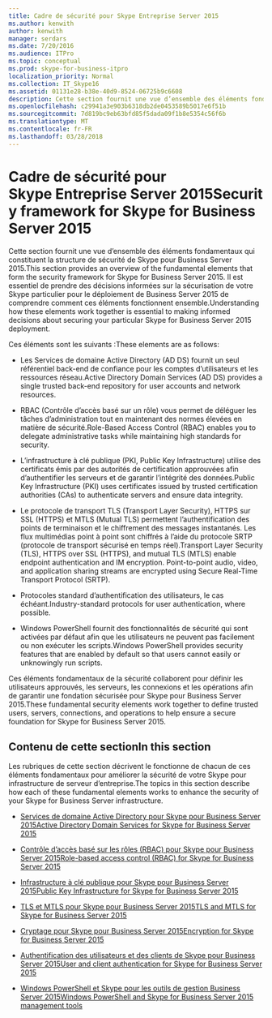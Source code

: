 ```yaml
---
title: Cadre de sécurité pour Skype Entreprise Server 2015
ms.author: kenwith
author: kenwith
manager: serdars
ms.date: 7/20/2016
ms.audience: ITPro
ms.topic: conceptual
ms.prod: skype-for-business-itpro
localization_priority: Normal
ms.collection: IT_Skype16
ms.assetid: 01131e28-b38e-40d9-8524-06725b9c6608
description: Cette section fournit une vue d’ensemble des éléments fondamentaux qui constituent la structure de sécurité de Skype pour Business Server 2015. Il est essentiel de prendre des décisions informées sur la sécurisation de votre Skype particulier pour le déploiement de Business Server 2015 de comprendre comment ces éléments fonctionnent ensemble.
ms.openlocfilehash: c29941a3e903b6318db2de0453589b5017e6f51b
ms.sourcegitcommit: 7d819bc9eb63bfd85f5dada09f1b8e5354c56f6b
ms.translationtype: MT
ms.contentlocale: fr-FR
ms.lasthandoff: 03/28/2018
---
```

# <a name="security-framework-for-skype-for-business-server-2015"></a><span data-ttu-id="15faf-104">Cadre de sécurité pour Skype Entreprise Server 2015</span><span class="sxs-lookup"><span data-stu-id="15faf-104">Security framework for Skype for Business Server 2015</span></span>
 
<span data-ttu-id="15faf-105">Cette section fournit une vue d’ensemble des éléments fondamentaux qui constituent la structure de sécurité de Skype pour Business Server 2015.</span><span class="sxs-lookup"><span data-stu-id="15faf-105">This section provides an overview of the fundamental elements that form the security framework for Skype for Business Server 2015.</span></span> <span data-ttu-id="15faf-106">Il est essentiel de prendre des décisions informées sur la sécurisation de votre Skype particulier pour le déploiement de Business Server 2015 de comprendre comment ces éléments fonctionnent ensemble.</span><span class="sxs-lookup"><span data-stu-id="15faf-106">Understanding how these elements work together is essential to making informed decisions about securing your particular Skype for Business Server 2015 deployment.</span></span>
  
<span data-ttu-id="15faf-107">Ces éléments sont les suivants :</span><span class="sxs-lookup"><span data-stu-id="15faf-107">These elements are as follows:</span></span>
  
- <span data-ttu-id="15faf-108">Les Services de domaine Active Directory (AD DS) fournit un seul référentiel back-end de confiance pour les comptes d’utilisateurs et les ressources réseau.</span><span class="sxs-lookup"><span data-stu-id="15faf-108">Active Directory Domain Services (AD DS) provides a single trusted back-end repository for user accounts and network resources.</span></span>
    
- <span data-ttu-id="15faf-109">RBAC (Contrôle d’accès basé sur un rôle) vous permet de déléguer les tâches d’administration tout en maintenant des normes élevées en matière de sécurité.</span><span class="sxs-lookup"><span data-stu-id="15faf-109">Role-Based Access Control (RBAC) enables you to delegate administrative tasks while maintaining high standards for security.</span></span>
    
- <span data-ttu-id="15faf-110">L’infrastructure à clé publique (PKI, Public Key Infrastructure) utilise des certificats émis par des autorités de certification approuvées afin d’authentifier les serveurs et de garantir l’intégrité des données.</span><span class="sxs-lookup"><span data-stu-id="15faf-110">Public Key Infrastructure (PKI) uses certificates issued by trusted certification authorities (CAs) to authenticate servers and ensure data integrity.</span></span>
    
- <span data-ttu-id="15faf-p103">Le protocole de transport TLS (Transport Layer Security), HTTPS sur SSL (HTTPS) et MTLS (Mutual TLS) permettent l’authentification des points de terminaison et le chiffrement des messages instantanés. Les flux multimédias point à point sont chiffrés à l’aide du protocole SRTP (protocole de transport sécurisé en temps réel).</span><span class="sxs-lookup"><span data-stu-id="15faf-p103">Transport Layer Security (TLS), HTTPS over SSL (HTTPS), and mutual TLS (MTLS) enable endpoint authentication and IM encryption. Point-to-point audio, video, and application sharing streams are encrypted using Secure Real-Time Transport Protocol (SRTP).</span></span>
    
- <span data-ttu-id="15faf-113">Protocoles standard d’authentification des utilisateurs, le cas échéant.</span><span class="sxs-lookup"><span data-stu-id="15faf-113">Industry-standard protocols for user authentication, where possible.</span></span>
    
- <span data-ttu-id="15faf-114">Windows PowerShell fournit des fonctionnalités de sécurité qui sont activées par défaut afin que les utilisateurs ne peuvent pas facilement ou non exécuter les scripts.</span><span class="sxs-lookup"><span data-stu-id="15faf-114">Windows PowerShell provides security features that are enabled by default so that users cannot easily or unknowingly run scripts.</span></span>
    
<span data-ttu-id="15faf-115">Ces éléments fondamentaux de la sécurité collaborent pour définir les utilisateurs approuvés, les serveurs, les connexions et les opérations afin de garantir une fondation sécurisée pour Skype pour Business Server 2015.</span><span class="sxs-lookup"><span data-stu-id="15faf-115">These fundamental security elements work together to define trusted users, servers, connections, and operations to help ensure a secure foundation for Skype for Business Server 2015.</span></span>
  
## <a name="in-this-section"></a><span data-ttu-id="15faf-116">Contenu de cette section</span><span class="sxs-lookup"><span data-stu-id="15faf-116">In this section</span></span>

<span data-ttu-id="15faf-117">Les rubriques de cette section décrivent le fonctionne de chacun de ces éléments fondamentaux pour améliorer la sécurité de votre Skype pour infrastructure de serveur d’entreprise.</span><span class="sxs-lookup"><span data-stu-id="15faf-117">The topics in this section describe how each of these fundamental elements works to enhance the security of your Skype for Business Server infrastructure.</span></span>
  
- [<span data-ttu-id="15faf-118">Services de domaine Active Directory pour Skype pour Business Server 2015</span><span class="sxs-lookup"><span data-stu-id="15faf-118">Active Directory Domain Services for Skype for Business Server 2015</span></span>](active-directory-domain-services.md)
    
- [<span data-ttu-id="15faf-119">Contrôle d’accès basé sur les rôles (RBAC) pour Skype pour Business Server 2015</span><span class="sxs-lookup"><span data-stu-id="15faf-119">Role-based access control (RBAC) for Skype for Business Server 2015</span></span>](role-based-access-control-rbac.md)
    
- [<span data-ttu-id="15faf-120">Infrastructure à clé publique pour Skype pour Business Server 2015</span><span class="sxs-lookup"><span data-stu-id="15faf-120">Public Key Infrastructure for Skype for Business Server 2015</span></span>](public-key-infrastructure-for-skype.md)
    
- [<span data-ttu-id="15faf-121">TLS et MTLS pour Skype pour Business Server 2015</span><span class="sxs-lookup"><span data-stu-id="15faf-121">TLS and MTLS for Skype for Business Server 2015</span></span>](tls-and-mtls.md)
    
- [<span data-ttu-id="15faf-122">Cryptage pour Skype pour Business Server 2015</span><span class="sxs-lookup"><span data-stu-id="15faf-122">Encryption for Skype for Business Server 2015</span></span>](encryption.md)
    
- [<span data-ttu-id="15faf-123">Authentification des utilisateurs et des clients de Skype pour Business Server 2015</span><span class="sxs-lookup"><span data-stu-id="15faf-123">User and client authentication for Skype for Business Server 2015</span></span>](user-and-client-authentication.md)
    
- [<span data-ttu-id="15faf-124">Windows PowerShell et Skype pour les outils de gestion Business Server 2015</span><span class="sxs-lookup"><span data-stu-id="15faf-124">Windows PowerShell and Skype for Business Server 2015 management tools</span></span>](management-tools.md)
    

